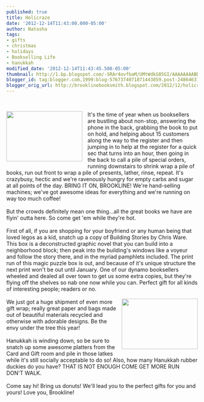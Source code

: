 ```yaml
---
published: true
title: Holicraze
date: '2012-12-14T11:43:00.000-05:00'
author: Natasha
tags:
- gifts
- christmas
- holidays
- Bookselling Life
- hanukkah
modified_date: '2012-12-14T11:43:45.508-05:00'
thumbnail: http://1.bp.blogspot.com/-SRAr4ovfbaM/UMtWdkG85GI/AAAAAAAABDE/X07mw-tqaSE/s72-c/animals,humour,balloons,cat,,,funny-8046f240c682ef1101ff0a663ded3b90_h_large.jpg
blogger_id: tag:blogger.com,1999:blog-5767374071871443859.post-2486463172350475298
blogger_orig_url: http://brooklinebooksmith.blogspot.com/2012/12/holicraze.html
---
```


<br /><div class="separator" style="clear: both; text-align: center;"><a href="http://1.bp.blogspot.com/-SRAr4ovfbaM/UMtWdkG85GI/AAAAAAAABDE/X07mw-tqaSE/s1600/animals,humour,balloons,cat,,,funny-8046f240c682ef1101ff0a663ded3b90_h_large.jpg" imageanchor="1" style="clear: left; float: left; margin-bottom: 1em; margin-right: 1em;"><img border="0" src="http://1.bp.blogspot.com/-SRAr4ovfbaM/UMtWdkG85GI/AAAAAAAABDE/X07mw-tqaSE/s1600/animals,humour,balloons,cat,,,funny-8046f240c682ef1101ff0a663ded3b90_h_large.jpg" height="132" width="200" /></a></div>It's the time of year when us booksellers are bustling about non-stop, answering the phone in the back, grabbing the book to put on hold, and helping about 15 customers along the way to the register and then jumping in to help at the register for a quick sec that turns into an hour, then going in the back to call a pile of special orders, running downstairs to shrink wrap a pile of books, run out front to wrap a pile of presents, lather, rinse, repeat. It's crazybusy, hectic and we're ravenously hungry for empty carbs and sugar at all points of the day. BRING IT ON, BROOKLINE! We're hand-selling machines; we've got awesome ideas for everything and we're running on way too much coffee!<br /><br />But the crowds definitely mean one thing...all the great books we have are flyin' outta here. So come get 'em while they're hot.<br /><br />First of all, if you are shopping for your boyfriend or any human being that loved legos as a kid, snatch up a copy of Building Stories by Chris Ware. This box is a deconstructed graphic novel that you can build into a neighborhood block; then peak into the building's windows like a voyeur and follow the story there, and in the myriad pamphlets included. The print run of this magic puzzle box is out, and because of it's unique structure the next print won't be out until January. One of our dynamo booksellers wheeled and dealed all over town to get us some extra copies, but they're flying off the shelves so nab one now while you can. Perfect gift for all kinds of interesting people; readers or no.<br /><br /><a href="http://2.bp.blogspot.com/-OlRPTBpkxx0/UMtWczg_y_I/AAAAAAAABC8/p7yc9i7IGaU/s1600/cat_and_balloons_by_bobbyfufu-d3d08mm.jpg" imageanchor="1" style="clear: right; float: right; margin-bottom: 1em; margin-left: 1em;"><img border="0" src="http://2.bp.blogspot.com/-OlRPTBpkxx0/UMtWczg_y_I/AAAAAAAABC8/p7yc9i7IGaU/s1600/cat_and_balloons_by_bobbyfufu-d3d08mm.jpg" height="133" width="200" /></a>We just got a huge shipment of even more gift wrap; really great paper and bags made out of beautiful materials recycled and otherwise with adorable designs. Be the envy under the tree this year!<br /><br />Hanukkah is winding down, so be sure to snatch up some awesome platters from the Card and Gift room and pile in those latkes while it's still socially acceptable to do so! Also, how many Hanukkah rubber duckies do you have? THAT IS NOT ENOUGH COME GET MORE RUN DON'T WALK.<br /><br />Come say hi! Bring us donuts! We'll lead you to the perfect gifts for you and yours! Love you, Brookline!